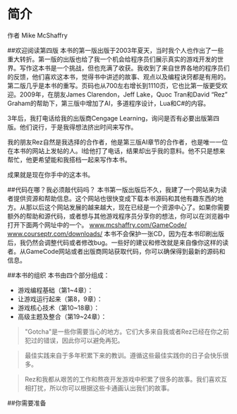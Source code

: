 简介
====
作者 Mike McShaffry

##欢迎阅读第四版
本书的第一版出版于2003年夏天，当时我个人也作出了一些重大转折。第一版的出版也给了我一个机会给程序员们展示真实的游戏开发的世界。写作这本书是一个挑战，但也充满了收获。我收到了来自世界各地的程序员们的反馈，他们喜欢这本书，觉得书中讲述的故事、观点以及编程诀窍都是有用的。第二版几乎是本书的重写。页码也从700左右增长到1110页，它也比第一版更受欢迎。2009年，在朋友James Clarendon，Jeff Lake，Quoc Tran和David “Rez” Graham的帮助下，第三版中增加了AI，多道程序设计，Lua和C#的内容。

3年后，我打电话给我的出版商Cengage Learning，询问是否有必要出版第四版。他们说行，于是我得想法挤出时间来写作。

我的朋友Rez自然是我选择的合作者，他是第三版AI章节的合作者，也是唯一一位在本书的网站上发帖的人。I给他打了电话，结果却出乎我的意料。他不只是想来帮忙，他更希望能和我搭档一起来写作本书。

成果就是现在你手中的这本书。

##代码在哪？我必须敲代码吗？
本书第一版出版后不久，我建了一个网站来为读者提供资源和帮助信息。这个网站也很快变成下载本书源码和其他有趣东西的地方。从那以后这个网站发展的越来越大，现在已经是一个资源中心了。如果你需要额外的帮助和源代码，或者想与其他游戏程序员分享你的想法，你可以在浏览器中打开下面两个网址中的一个。
www.mcshaffry.com/GameCode/
www.courseptr.com/downloads/
本书不会保护一张CD，因为在本书印刷出版后，我仍然会调整代码或者修改bug。一些好的建议和修改就是来自像你这样的读者。从GameCode网站或者出版商网站获取代码，你可以确保得到最新的源码和信息。

##本书的组织
本书由四个部分组成：

* 游戏编程基础（第1~4章）：
* 让游戏运行起来（第8，9章）：
* 游戏核心技术（第10~18章）：
* 高级主题及整合（第19~24章）：

>"Gotcha"是一些你需要当心的地方。它们大多来自我或者Rez已经在你之前犯过的错误，因此你可以避免再犯。


>最佳实践来自于多年积累下来的教训。遵循这些最佳实践你的日子会快乐很多。


>Rez和我都从艰苦的工作和熬夜开发游戏中积累了很多的故事。我们喜欢互相打扰，所以你可以根据这些卡通画认出我们的故事。

##你需要准备
